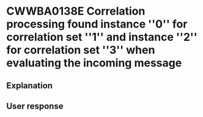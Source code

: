# CWWBA0138E Correlation processing found instance ''0'' for correlation set ''1'' and instance ''2'' for correlation set ''3'' when evaluating the incoming message

## Explanation

## User response